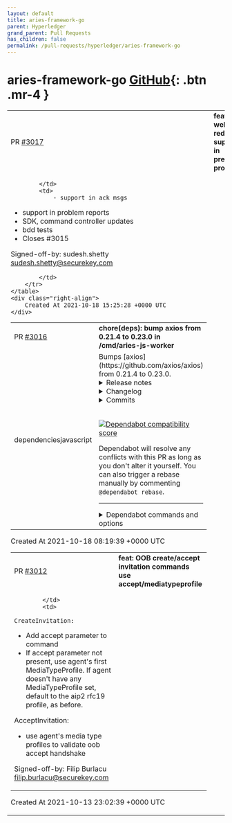 ```yaml
---
layout: default
title: aries-framework-go
parent: Hyperledger
grand_parent: Pull Requests
has_children: false
permalink: /pull-requests/hyperledger/aries-framework-go
---
```


# aries-framework-go <span class="fs-3 right-align">[GitHub](https://github.com/hyperledger/aries-framework-go){: .btn .mr-4 }</span>


<div>
    <table>
        <tr>
            <td>
                PR <a href="https://github.com/hyperledger/aries-framework-go/pull/3017" class=".btn">#3017</a>
            </td>
            <td>
                <b>
                    feat: web-redirect support in present proof
                </b>
            </td>
        </tr>
        <tr>
            <td>
                
            </td>
            <td>
                - support in ack msgs
- support in problem reports
- SDK, command controller updates
- bdd tests
- Closes #3015

Signed-off-by: sudesh.shetty <sudesh.shetty@securekey.com>

            </td>
        </tr>
    </table>
    <div class="right-align">
        Created At 2021-10-18 15:25:28 +0000 UTC
    </div>
</div>

<div>
    <table>
        <tr>
            <td>
                PR <a href="https://github.com/hyperledger/aries-framework-go/pull/3016" class=".btn">#3016</a>
            </td>
            <td>
                <b>
                    chore(deps): bump axios from 0.21.4 to 0.23.0 in /cmd/aries-js-worker
                </b>
            </td>
        </tr>
        <tr>
            <td>
                <span class="chip">dependencies</span><span class="chip">javascript</span>
            </td>
            <td>
                Bumps [axios](https://github.com/axios/axios) from 0.21.4 to 0.23.0.
<details>
<summary>Release notes</summary>
<p><em>Sourced from <a href="https://github.com/axios/axios/releases">axios's releases</a>.</em></p>
<blockquote>
<h2>v0.23.0</h2>
<h3>0.23.0 (October 12, 2021)</h3>
<p>Breaking changes:</p>
<ul>
<li>Distinguish request and response data types (<a href="https://github-redirect.dependabot.com/axios/axios/pull/4116">#4116</a>)</li>
<li>Change never type to unknown (<a href="https://github-redirect.dependabot.com/axios/axios/pull/4142">#4142</a>)</li>
<li>Fixed TransitionalOptions typings (<a href="https://github-redirect.dependabot.com/axios/axios/pull/4147">#4147</a>)</li>
</ul>
<p>Fixes and Functionality:</p>
<ul>
<li>Adding globalObject: 'this' to webpack config (<a href="https://github-redirect.dependabot.com/axios/axios/pull/3176">#3176</a>)</li>
<li>Adding insecureHTTPParser type to AxiosRequestConfig (<a href="https://github-redirect.dependabot.com/axios/axios/pull/4066">#4066</a>)</li>
<li>Fix missing semicolon in typings (<a href="https://github-redirect.dependabot.com/axios/axios/pull/4115">#4115</a>)</li>
<li>Fix response headers types (<a href="https://github-redirect.dependabot.com/axios/axios/pull/4136">#4136</a>)</li>
</ul>
<p>Internal and Tests:</p>
<ul>
<li>Improve timeout error when timeout is browser default (<a href="https://github-redirect.dependabot.com/axios/axios/pull/3209">#3209</a>)</li>
<li>Fix node version on CI (<a href="https://github-redirect.dependabot.com/axios/axios/pull/4069">#4069</a>)</li>
<li>Added testing to TypeScript portion of project (<a href="https://github-redirect.dependabot.com/axios/axios/pull/4140">#4140</a>)</li>
</ul>
<p>Documentation:</p>
<ul>
<li>Rename Angular to AngularJS (<a href="https://github-redirect.dependabot.com/axios/axios/pull/4114">#4114</a>)</li>
</ul>
<p>Huge thanks to everyone who contributed to this release via code (authors listed below) or via reviews and triaging on GitHub:</p>
<ul>
<li><a href="https://github.com/axios/axios/blob/HEAD/mailto:jasonsaayman@gmail.com">Jay</a></li>
<li><a href="https://github.com/Evan-Finkelstein">Evan-Finkelstein</a></li>
<li><a href="https://github.com/Jezorko">Paweł Szymański</a></li>
<li><a href="https://github.com/dobesv">Dobes Vandermeer</a></li>
<li><a href="https://github.com/caugner">Claas Augner</a></li>
<li><a href="https://github.com/remcohaszing">Remco Haszing</a></li>
<li><a href="https://github.com/egmen">Evgeniy</a></li>
<li><a href="https://github.com/DigitalBrainJS">Dmitriy Mozgovoy</a></li>
</ul>
<h2>v0.22.0</h2>
<h3>0.22.0 (October 01, 2021)</h3>
<p>Fixes and Functionality:</p>
<ul>
<li>Caseless header comparing in HTTP adapter (<a href="https://github-redirect.dependabot.com/axios/axios/pull/2880">#2880</a>)</li>
<li>Avoid package.json import fixing issues and warnings related to this (<a href="https://github-redirect.dependabot.com/axios/axios/pull/4041">#4041</a>), (<a href="https://github-redirect.dependabot.com/axios/axios/pull/4065">#4065</a>)</li>
<li>Fixed cancelToken leakage and added AbortController support (<a href="https://github-redirect.dependabot.com/axios/axios/pull/3305">#3305</a>)</li>
<li>Updating CI to run on release branches</li>
<li>Bump follow redirects version</li>
<li>Fixed default transitional config for custom Axios instance; (<a href="https://github-redirect.dependabot.com/axios/axios/pull/4052">#4052</a>)</li>
</ul>
<p>Huge thanks to everyone who contributed to this release via code (authors listed below) or via reviews and triaging on GitHub:</p>
<ul>
<li><a href="https://github.com/axios/axios/blob/HEAD/mailto:jasonsaayman@gmail.com">Jay</a></li>
<li><a href="https://github.com/mastermatt">Matt R. Wilson</a></li>
<li><a href="https://github.com/chinesedfan">Xianming Zhong</a></li>
<li><a href="https://github.com/DigitalBrainJS">Dmitriy Mozgovoy</a></li>
</ul>
</blockquote>
</details>
<details>
<summary>Changelog</summary>
<p><em>Sourced from <a href="https://github.com/axios/axios/blob/master/CHANGELOG.md">axios's changelog</a>.</em></p>
<blockquote>
<h3>0.23.0 (October 12, 2021)</h3>
<p>Breaking changes:</p>
<ul>
<li>Distinguish request and response data types (<a href="https://github-redirect.dependabot.com/axios/axios/pull/4116">#4116</a>)</li>
<li>Change never type to unknown (<a href="https://github-redirect.dependabot.com/axios/axios/pull/4142">#4142</a>)</li>
<li>Fixed TransitionalOptions typings (<a href="https://github-redirect.dependabot.com/axios/axios/pull/4147">#4147</a>)</li>
</ul>
<p>Fixes and Functionality:</p>
<ul>
<li>Adding globalObject: 'this' to webpack config (<a href="https://github-redirect.dependabot.com/axios/axios/pull/3176">#3176</a>)</li>
<li>Adding insecureHTTPParser type to AxiosRequestConfig (<a href="https://github-redirect.dependabot.com/axios/axios/pull/4066">#4066</a>)</li>
<li>Fix missing semicolon in typings (<a href="https://github-redirect.dependabot.com/axios/axios/pull/4115">#4115</a>)</li>
<li>Fix response headers types (<a href="https://github-redirect.dependabot.com/axios/axios/pull/4136">#4136</a>)</li>
</ul>
<p>Internal and Tests:</p>
<ul>
<li>Improve timeout error when timeout is browser default (<a href="https://github-redirect.dependabot.com/axios/axios/pull/3209">#3209</a>)</li>
<li>Fix node version on CI (<a href="https://github-redirect.dependabot.com/axios/axios/pull/4069">#4069</a>)</li>
<li>Added testing to TypeScript portion of project (<a href="https://github-redirect.dependabot.com/axios/axios/pull/4140">#4140</a>)</li>
</ul>
<p>Documentation:</p>
<ul>
<li>Rename Angular to AngularJS (<a href="https://github-redirect.dependabot.com/axios/axios/pull/4114">#4114</a>)</li>
</ul>
<p>Huge thanks to everyone who contributed to this release via code (authors listed below) or via reviews and triaging on GitHub:</p>
<ul>
<li><a href="https://github.com/axios/axios/blob/master/mailto:jasonsaayman@gmail.com">Jay</a></li>
<li><a href="https://github.com/Evan-Finkelstein">Evan-Finkelstein</a></li>
<li><a href="https://github.com/Jezorko">Paweł Szymański</a></li>
<li><a href="https://github.com/dobesv">Dobes Vandermeer</a></li>
<li><a href="https://github.com/caugner">Claas Augner</a></li>
<li><a href="https://github.com/remcohaszing">Remco Haszing</a></li>
<li><a href="https://github.com/egmen">Evgeniy</a></li>
<li><a href="https://github.com/DigitalBrainJS">Dmitriy Mozgovoy</a></li>
</ul>
<h3>0.22.0 (October 01, 2021)</h3>
<p>Fixes and Functionality:</p>
<ul>
<li>Caseless header comparing in HTTP adapter (<a href="https://github-redirect.dependabot.com/axios/axios/pull/2880">#2880</a>)</li>
<li>Avoid package.json import fixing issues and warnings related to this (<a href="https://github-redirect.dependabot.com/axios/axios/pull/4041">#4041</a>), (<a href="https://github-redirect.dependabot.com/axios/axios/pull/4065">#4065</a>)</li>
<li>Fixed cancelToken leakage and added AbortController support (<a href="https://github-redirect.dependabot.com/axios/axios/pull/3305">#3305</a>)</li>
<li>Updating CI to run on release branches</li>
<li>Bump follow redirects version</li>
<li>Fixed default transitional config for custom Axios instance; (<a href="https://github-redirect.dependabot.com/axios/axios/pull/4052">#4052</a>)</li>
</ul>
<p>Huge thanks to everyone who contributed to this release via code (authors listed below) or via reviews and triaging on GitHub:</p>
<ul>
<li><a href="https://github.com/axios/axios/blob/master/mailto:jasonsaayman@gmail.com">Jay</a></li>
<li><a href="https://github.com/mastermatt">Matt R. Wilson</a></li>
<li><a href="https://github.com/chinesedfan">Xianming Zhong</a></li>
<li><a href="https://github.com/DigitalBrainJS">Dmitriy Mozgovoy</a></li>
</ul>
</blockquote>
</details>
<details>
<summary>Commits</summary>
<ul>
<li><a href="https://github.com/axios/axios/commit/1025d1231a7747503188459dd5a6d1effdcea928"><code>1025d12</code></a> Release v0.23.0</li>
<li><a href="https://github.com/axios/axios/commit/6d1e30fd80abbf198bca61e7339264e6782dfd73"><code>6d1e30f</code></a> Prepared release notes</li>
<li><a href="https://github.com/axios/axios/commit/20e8b6bc8c27f368ab48241dc14b89bc768ff5f1"><code>20e8b6b</code></a> chore(docs): rename Angular to AngularJS (<a href="https://github-redirect.dependabot.com/axios/axios/issues/4114">#4114</a>)</li>
<li><a href="https://github.com/axios/axios/commit/94a93447992392441f1928dffc9f10529ecec417"><code>94a9344</code></a> Test types (<a href="https://github-redirect.dependabot.com/axios/axios/issues/4140">#4140</a>)</li>
<li><a href="https://github.com/axios/axios/commit/fce210a67e240820cc2c9b146ac80ba6985b8477"><code>fce210a</code></a> Fixed TransitionalOptions typings (<a href="https://github-redirect.dependabot.com/axios/axios/issues/4147">#4147</a>)</li>
<li><a href="https://github.com/axios/axios/commit/547815d9fda524babf9e2b3e9f1648834cb44cb5"><code>547815d</code></a> Mending merge conflict</li>
<li><a href="https://github.com/axios/axios/commit/e462973a4b23e9541efe3e64ca120ae9111a6ad8"><code>e462973</code></a> fix response headers types (<a href="https://github-redirect.dependabot.com/axios/axios/issues/4136">#4136</a>)</li>
<li><a href="https://github.com/axios/axios/commit/7c9a5c5c840b726d621a15f9f859029fff13c961"><code>7c9a5c5</code></a> Fix missing semicolon in typings (<a href="https://github-redirect.dependabot.com/axios/axios/issues/4115">#4115</a>)</li>
<li><a href="https://github.com/axios/axios/commit/6c002323a6bf1efb66942cc130bd8d7cce212930"><code>6c00232</code></a> Change never type to unknown (<a href="https://github-redirect.dependabot.com/axios/axios/issues/4142">#4142</a>)</li>
<li><a href="https://github.com/axios/axios/commit/28a06e6d95b6a8d4f65148743683e85b90719352"><code>28a06e6</code></a> Distinguish request and response data types (<a href="https://github-redirect.dependabot.com/axios/axios/issues/4116">#4116</a>)</li>
<li>Additional commits viewable in <a href="https://github.com/axios/axios/compare/v0.21.4...v0.23.0">compare view</a></li>
</ul>
</details>
<br />


[![Dependabot compatibility score](https://dependabot-badges.githubapp.com/badges/compatibility_score?dependency-name=axios&package-manager=npm_and_yarn&previous-version=0.21.4&new-version=0.23.0)](https://docs.github.com/en/github/managing-security-vulnerabilities/about-dependabot-security-updates#about-compatibility-scores)

Dependabot will resolve any conflicts with this PR as long as you don't alter it yourself. You can also trigger a rebase manually by commenting `@dependabot rebase`.

[//]: # (dependabot-automerge-start)
[//]: # (dependabot-automerge-end)

---

<details>
<summary>Dependabot commands and options</summary>
<br />

You can trigger Dependabot actions by commenting on this PR:
- `@dependabot rebase` will rebase this PR
- `@dependabot recreate` will recreate this PR, overwriting any edits that have been made to it
- `@dependabot merge` will merge this PR after your CI passes on it
- `@dependabot squash and merge` will squash and merge this PR after your CI passes on it
- `@dependabot cancel merge` will cancel a previously requested merge and block automerging
- `@dependabot reopen` will reopen this PR if it is closed
- `@dependabot close` will close this PR and stop Dependabot recreating it. You can achieve the same result by closing it manually
- `@dependabot ignore this major version` will close this PR and stop Dependabot creating any more for this major version (unless you reopen the PR or upgrade to it yourself)
- `@dependabot ignore this minor version` will close this PR and stop Dependabot creating any more for this minor version (unless you reopen the PR or upgrade to it yourself)
- `@dependabot ignore this dependency` will close this PR and stop Dependabot creating any more for this dependency (unless you reopen the PR or upgrade to it yourself)


</details>
            </td>
        </tr>
    </table>
    <div class="right-align">
        Created At 2021-10-18 08:19:39 +0000 UTC
    </div>
</div>

<div>
    <table>
        <tr>
            <td>
                PR <a href="https://github.com/hyperledger/aries-framework-go/pull/3012" class=".btn">#3012</a>
            </td>
            <td>
                <b>
                    feat: OOB create/accept invitation commands use accept/mediatypeprofile
                </b>
            </td>
        </tr>
        <tr>
            <td>
                
            </td>
            <td>
                CreateInvitation:
- Add accept parameter to command
- If accept parameter not present, use agent's first MediaTypeProfile.
  If agent doesn't have any MediaTypeProfile set, default to the aip2 rfc19
  profile, as before.

AcceptInvitation:
- use agent's media type profiles to validate oob accept handshake

Signed-off-by: Filip Burlacu <filip.burlacu@securekey.com>
            </td>
        </tr>
    </table>
    <div class="right-align">
        Created At 2021-10-13 23:02:39 +0000 UTC
    </div>
</div>

